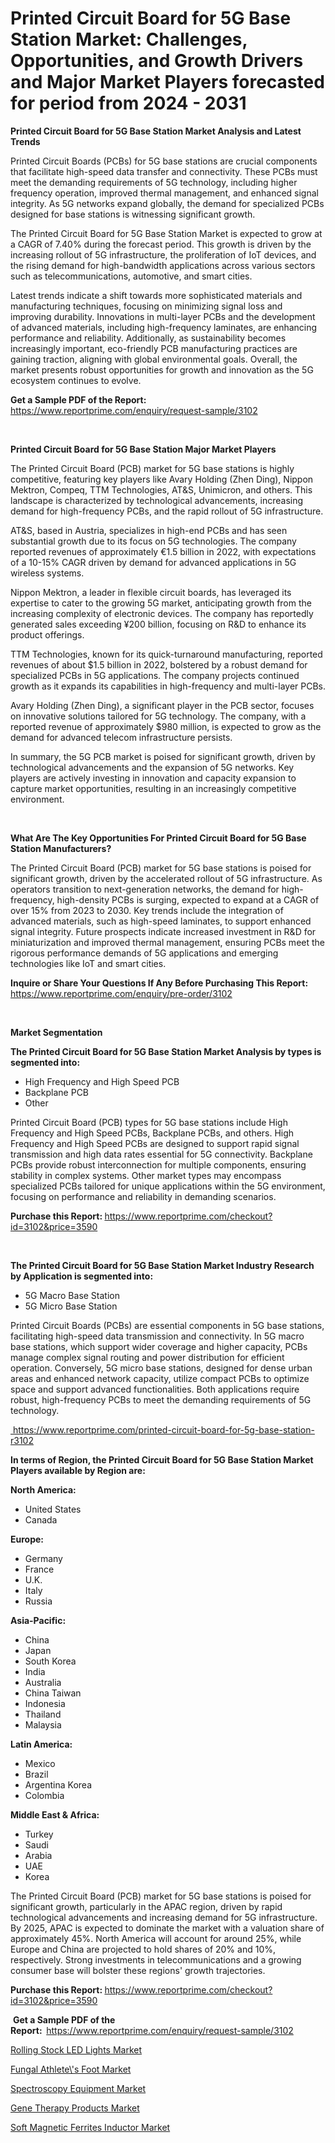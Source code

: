 <p><h1>Printed Circuit Board for 5G Base Station Market: Challenges, Opportunities, and Growth Drivers and Major Market Players forecasted for period from 2024 - 2031</h1></p><p><strong>Printed Circuit Board for 5G Base Station Market Analysis and Latest Trends</strong></p>
<p><p>Printed Circuit Boards (PCBs) for 5G base stations are crucial components that facilitate high-speed data transfer and connectivity. These PCBs must meet the demanding requirements of 5G technology, including higher frequency operation, improved thermal management, and enhanced signal integrity. As 5G networks expand globally, the demand for specialized PCBs designed for base stations is witnessing significant growth.</p><p>The Printed Circuit Board for 5G Base Station Market is expected to grow at a CAGR of 7.40% during the forecast period. This growth is driven by the increasing rollout of 5G infrastructure, the proliferation of IoT devices, and the rising demand for high-bandwidth applications across various sectors such as telecommunications, automotive, and smart cities. </p><p>Latest trends indicate a shift towards more sophisticated materials and manufacturing techniques, focusing on minimizing signal loss and improving durability. Innovations in multi-layer PCBs and the development of advanced materials, including high-frequency laminates, are enhancing performance and reliability. Additionally, as sustainability becomes increasingly important, eco-friendly PCB manufacturing practices are gaining traction, aligning with global environmental goals. Overall, the market presents robust opportunities for growth and innovation as the 5G ecosystem continues to evolve.</p></p>
<p><strong>Get a Sample PDF of the Report:&nbsp;</strong> <a href="https://www.reportprime.com/enquiry/request-sample/3102">https://www.reportprime.com/enquiry/request-sample/3102</a></p>
<p>&nbsp;</p>
<p><strong>Printed Circuit Board for 5G Base Station Major Market Players</strong></p>
<p><p>The Printed Circuit Board (PCB) market for 5G base stations is highly competitive, featuring key players like Avary Holding (Zhen Ding), Nippon Mektron, Compeq, TTM Technologies, AT&S, Unimicron, and others. This landscape is characterized by technological advancements, increasing demand for high-frequency PCBs, and the rapid rollout of 5G infrastructure.</p><p>AT&S, based in Austria, specializes in high-end PCBs and has seen substantial growth due to its focus on 5G technologies. The company reported revenues of approximately €1.5 billion in 2022, with expectations of a 10-15% CAGR driven by demand for advanced applications in 5G wireless systems.</p><p>Nippon Mektron, a leader in flexible circuit boards, has leveraged its expertise to cater to the growing 5G market, anticipating growth from the increasing complexity of electronic devices. The company has reportedly generated sales exceeding ¥200 billion, focusing on R&D to enhance its product offerings.</p><p>TTM Technologies, known for its quick-turnaround manufacturing, reported revenues of about $1.5 billion in 2022, bolstered by a robust demand for specialized PCBs in 5G applications. The company projects continued growth as it expands its capabilities in high-frequency and multi-layer PCBs.</p><p>Avary Holding (Zhen Ding), a significant player in the PCB sector, focuses on innovative solutions tailored for 5G technology. The company, with a reported revenue of approximately $980 million, is expected to grow as the demand for advanced telecom infrastructure persists.</p><p>In summary, the 5G PCB market is poised for significant growth, driven by technological advancements and the expansion of 5G networks. Key players are actively investing in innovation and capacity expansion to capture market opportunities, resulting in an increasingly competitive environment.</p></p>
<p>&nbsp;</p>
<p><strong>What Are The Key Opportunities For Printed Circuit Board for 5G Base Station Manufacturers?</strong></p>
<p><p>The Printed Circuit Board (PCB) market for 5G base stations is poised for significant growth, driven by the accelerated rollout of 5G infrastructure. As operators transition to next-generation networks, the demand for high-frequency, high-density PCBs is surging, expected to expand at a CAGR of over 15% from 2023 to 2030. Key trends include the integration of advanced materials, such as high-speed laminates, to support enhanced signal integrity. Future prospects indicate increased investment in R&D for miniaturization and improved thermal management, ensuring PCBs meet the rigorous performance demands of 5G applications and emerging technologies like IoT and smart cities.</p></p>
<p><strong>Inquire or Share Your Questions If Any Before Purchasing This Report:</strong> <a href="https://www.reportprime.com/enquiry/pre-order/3102">https://www.reportprime.com/enquiry/pre-order/3102</a></p>
<p>&nbsp;</p>
<p><strong>Market Segmentation</strong></p>
<p><strong>The Printed Circuit Board for 5G Base Station Market Analysis by types is segmented into:</strong></p>
<p><ul><li>High Frequency and High Speed PCB</li><li>Backplane PCB</li><li>Other</li></ul></p>
<p><p>Printed Circuit Board (PCB) types for 5G base stations include High Frequency and High Speed PCBs, Backplane PCBs, and others. High Frequency and High Speed PCBs are designed to support rapid signal transmission and high data rates essential for 5G connectivity. Backplane PCBs provide robust interconnection for multiple components, ensuring stability in complex systems. Other market types may encompass specialized PCBs tailored for unique applications within the 5G environment, focusing on performance and reliability in demanding scenarios.</p></p>
<p><strong>Purchase this Report:&nbsp;</strong><a href="https://www.reportprime.com/checkout?id=3102&price=3590">https://www.reportprime.com/checkout?id=3102&price=3590</a></p>
<p>&nbsp;</p>
<p><strong>The Printed Circuit Board for 5G Base Station Market Industry Research by Application is segmented into:</strong></p>
<p><ul><li>5G Macro Base Station</li><li>5G Micro Base Station</li></ul></p>
<p><p>Printed Circuit Boards (PCBs) are essential components in 5G base stations, facilitating high-speed data transmission and connectivity. In 5G macro base stations, which support wider coverage and higher capacity, PCBs manage complex signal routing and power distribution for efficient operation. Conversely, 5G micro base stations, designed for dense urban areas and enhanced network capacity, utilize compact PCBs to optimize space and support advanced functionalities. Both applications require robust, high-frequency PCBs to meet the demanding requirements of 5G technology.</p></p>
<p><a href="https://www.reportprime.com/printed-circuit-board-for-5g-base-station-r3102">&nbsp;https://www.reportprime.com/printed-circuit-board-for-5g-base-station-r3102</a></p>
<p><strong>In terms of Region, the Printed Circuit Board for 5G Base Station Market Players available by Region are:</strong></p>
<p>
    <p> <strong> North America: </strong>
        <ul>
            <li>United States</li>
            <li>Canada</li>
        </ul>
        </p> 
    <p> <strong> Europe: </strong>
        <ul>
            <li>Germany</li>
            <li>France</li>
            <li>U.K.</li>
            <li>Italy</li>
            <li>Russia</li>
        </ul>
        </p> 
    <p> <strong> Asia-Pacific: </strong>
        <ul>
            <li>China</li>
            <li>Japan</li>
            <li>South Korea</li>
            <li>India</li>
            <li>Australia</li>
            <li>China Taiwan</li>
            <li>Indonesia</li>
            <li>Thailand</li>
            <li>Malaysia</li>
        </ul>
        </p> 
    <p> <strong> Latin America: </strong>
        <ul>
            <li>Mexico</li>
            <li>Brazil</li>
            <li>Argentina Korea</li>
            <li>Colombia</li>
        </ul>
        </p> 
    <p> <strong> Middle East & Africa: </strong>
        <ul>
            <li>Turkey</li>
            <li>Saudi</li>
            <li>Arabia</li>
            <li>UAE</li>
            <li>Korea</li>
        </ul>
    </p>
    </p>
<p><p>The Printed Circuit Board (PCB) market for 5G base stations is poised for significant growth, particularly in the APAC region, driven by rapid technological advancements and increasing demand for 5G infrastructure. By 2025, APAC is expected to dominate the market with a valuation share of approximately 45%. North America will account for around 25%, while Europe and China are projected to hold shares of 20% and 10%, respectively. Strong investments in telecommunications and a growing consumer base will bolster these regions' growth trajectories.</p></p>
<p><strong>Purchase this Report: </strong><a href="https://www.reportprime.com/checkout?id=3102&price=3590">https://www.reportprime.com/checkout?id=3102&price=3590</a></p>
<p>&nbsp;<strong>Get a Sample PDF of the Report:&nbsp;&nbsp;</strong><a href="https://www.reportprime.com/enquiry/request-sample/3102">https://www.reportprime.com/enquiry/request-sample/3102</a></p>
<p><strong></strong></p>
<p><p><a href="https://github.com/fty54g/Market-Research-Report-List-1/blob/main/rolling-stock-led-lights-market.md">Rolling Stock LED Lights Market</a></p><p><a href="https://issuu.com/reportprime-2/docs/fungal-athletes-foot-market-size-20_a1d634e1d303ed">Fungal Athlete\'s Foot Market</a></p><p><a href="https://www.linkedin.com/pulse/spectroscopy-equipment-industry-sector-market-dynamics-future-o31oc?trackingId=AsGxP2cMSBur44qOI5t1HQ%3D%3D">Spectroscopy Equipment Market</a></p><p><a href="https://issuu.com/reportprime-2/docs/gene-therapy-products-market-size-2_07be8fcd6a3cc1">Gene Therapy Products Market</a></p><p><a href="https://github.com/AshrafKhan865/Market-Research-Report-List-1/blob/main/soft-magnetic-ferrites-inductor-market.md">Soft Magnetic Ferrites Inductor Market</a></p></p>